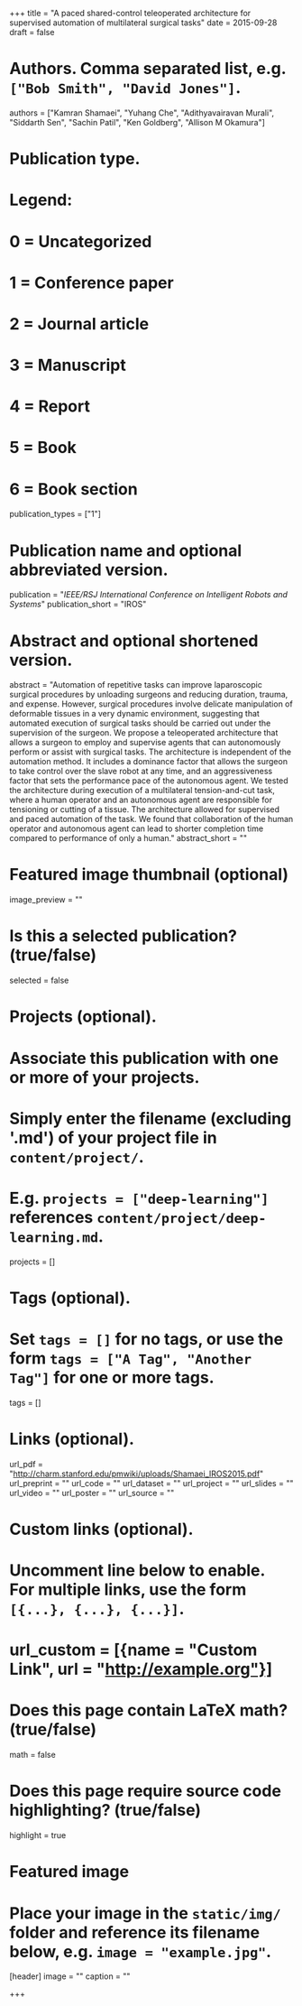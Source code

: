 +++
title = "A paced shared-control teleoperated architecture for supervised automation of multilateral surgical tasks"
date = 2015-09-28
draft = false

# Authors. Comma separated list, e.g. `["Bob Smith", "David Jones"]`.
authors = ["Kamran Shamaei", "Yuhang Che", "Adithyavairavan Murali", "Siddarth Sen", "Sachin Patil", "Ken Goldberg", "Allison M Okamura"]

# Publication type.
# Legend:
# 0 = Uncategorized
# 1 = Conference paper
# 2 = Journal article
# 3 = Manuscript
# 4 = Report
# 5 = Book
# 6 = Book section
publication_types = ["1"]

# Publication name and optional abbreviated version.
publication = "*IEEE/RSJ International Conference on Intelligent Robots and Systems*"
publication_short = "IROS"

# Abstract and optional shortened version.
abstract = "Automation of repetitive tasks can improve laparoscopic surgical procedures by unloading surgeons and reducing duration, trauma, and expense. However, surgical procedures involve delicate manipulation of deformable tissues in a very dynamic environment, suggesting that automated execution of surgical tasks should be carried out under the supervision of the surgeon. We propose a teleoperated architecture that allows a surgeon to employ and supervise agents that can autonomously perform or assist with surgical tasks. The architecture is independent of the automation method. It includes a dominance factor that allows the surgeon to take control over the slave robot at any time, and an aggressiveness factor that sets the performance pace of the autonomous agent. We tested the architecture during execution of a multilateral tension-and-cut task, where a human operator and an autonomous agent are responsible for tensioning or cutting of a tissue. The architecture allowed for supervised and paced automation of the task. We found that collaboration of the human operator and autonomous agent can lead to shorter completion time compared to performance of only a human."
abstract_short = ""

# Featured image thumbnail (optional)
image_preview = ""

# Is this a selected publication? (true/false)
selected = false

# Projects (optional).
#   Associate this publication with one or more of your projects.
#   Simply enter the filename (excluding '.md') of your project file in `content/project/`.
#   E.g. `projects = ["deep-learning"]` references `content/project/deep-learning.md`.
projects = []

# Tags (optional).
#   Set `tags = []` for no tags, or use the form `tags = ["A Tag", "Another Tag"]` for one or more tags.
tags = []

# Links (optional).
url_pdf = "http://charm.stanford.edu/pmwiki/uploads/Shamaei_IROS2015.pdf"
url_preprint = ""
url_code = ""
url_dataset = ""
url_project = ""
url_slides = ""
url_video = ""
url_poster = ""
url_source = ""

# Custom links (optional).
#   Uncomment line below to enable. For multiple links, use the form `[{...}, {...}, {...}]`.
# url_custom = [{name = "Custom Link", url = "http://example.org"}]

# Does this page contain LaTeX math? (true/false)
math = false

# Does this page require source code highlighting? (true/false)
highlight = true

# Featured image
# Place your image in the `static/img/` folder and reference its filename below, e.g. `image = "example.jpg"`.
[header]
image = ""
caption = ""

+++
